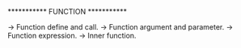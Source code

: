 *********** FUNCTION ***********

-> Function define and call.
-> Function argument and parameter.
-> Function expression.
-> Inner function.